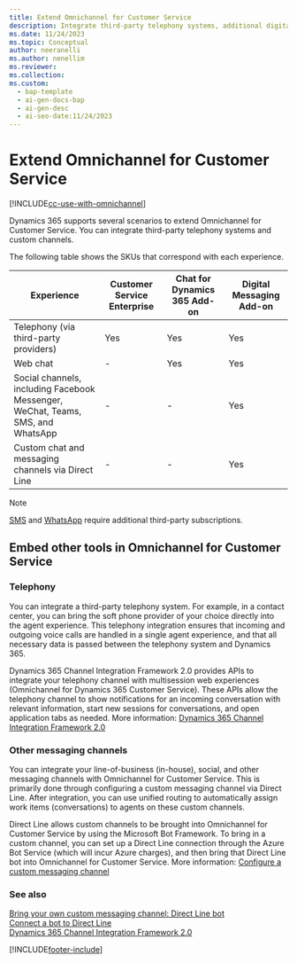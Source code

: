 ```yaml
---
title: Extend Omnichannel for Customer Service
description: Integrate third-party telephony systems, additional digital channels, and custom experiences with Dynamics 365 Customer Service to extend Omnichannel for Customer Service.
ms.date: 11/24/2023
ms.topic: Conceptual
author: neeranelli
ms.author: nenellim
ms.reviewer:
ms.collection:
ms.custom:
  - bap-template
  - ai-gen-docs-bap
  - ai-gen-desc
  - ai-seo-date:11/24/2023
---
```


# Extend Omnichannel for Customer Service

[!INCLUDE[cc-use-with-omnichannel](../../includes/cc-use-with-omnichannel.md)]


Dynamics 365 supports several scenarios to extend Omnichannel for Customer Service. You can integrate third-party telephony systems and custom channels.

The following table shows the SKUs that correspond with each experience.

| Experience | Customer Service Enterprise | Chat for Dynamics 365 Add-on  | Digital Messaging Add-on |
|---------------------------------------------------------------------|------------|------------|------------|
| Telephony (via third-party providers)          | Yes | Yes | Yes |
| Web chat  | - | Yes | Yes |
| Social channels, including Facebook Messenger, WeChat, Teams, SMS, and WhatsApp  | - | - | Yes |
| Custom chat and messaging channels via Direct Line  | - | - | Yes |

> [!NOTE]
> [SMS](../administer/configure-sms-channel.md) and [WhatsApp](../administer/configure-whatsapp-channel.md) require additional third-party subscriptions.

## Embed other tools in Omnichannel for Customer Service

### Telephony

You can integrate a third-party telephony system. For example, in a contact center, you can bring the soft phone provider of your choice directly into the agent experience. This telephony integration ensures that incoming and outgoing voice calls are handled in a single agent experience, and that all necessary data is passed between the telephony system and Dynamics 365.

Dynamics 365 Channel Integration Framework 2.0 provides APIs to integrate your telephony channel with multisession web experiences (Omnichannel for Dynamics 365 Customer Service). These APIs allow the telephony channel to show notifications for an incoming conversation with relevant information, start new sessions for conversations, and open application tabs as needed. More information: [Dynamics 365 Channel Integration Framework 2.0](../../channel-integration-framework/v2/administer/overview-channel-integration-framework.md)

### Other messaging channels

You can integrate your line-of-business (in-house), social, and other messaging channels with Omnichannel for Customer Service. This is primarily done through configuring a custom messaging channel via Direct Line. After integration, you can use unified routing to automatically assign work items (conversations) to agents on these custom channels.

Direct Line allows custom channels to be brought into Omnichannel for Customer Service by using the Microsoft Bot Framework. To bring in a custom channel, you can set up a Direct Line connection through the Azure Bot Service (which will incur Azure charges), and then bring that Direct Line bot into Omnichannel for Customer Service. More information: [Configure a custom messaging channel](../administer/configure-custom-channel.md)

### See also

[Bring your own custom messaging channel: Direct Line bot](../develop/bring-your-own-channel.md)  
[Connect a bot to Direct Line](/azure/bot-service/bot-service-channel-connect-directline)  
[Dynamics 365 Channel Integration Framework 2.0](../../channel-integration-framework/v2/administer/overview-channel-integration-framework.md)  

[!INCLUDE[footer-include](../../includes/footer-banner.md)]
